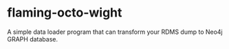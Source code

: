 flaming-octo-wight
==================
A simple data loader program that can transform your RDMS dump to Neo4j GRAPH database.
